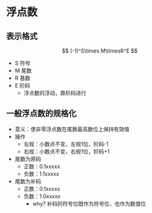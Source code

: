 
# 浮点数

## 表示格式

$$
(-1)^S\times M\timesR^E
$$

- S 符号
- M 尾数
- R 基数
- E 阶码
	- 浮点数的浮动，靠阶码进行

## 一般浮点数的规格化

- 意义：使非零浮点数在尾数最高数位上保持有效值
- 操作
	- 左规：小数点不变，左规1位，阶码-1
	- 右规：小数点不变，右规1位，阶码+1
- 尾数为原码
	- 正数：0.1xxxxx
	- 负数：1.1xxxxx
- 尾数为补码
	- 正数：0.1xxxxx
	- 负数：1.0xxxxx
		- why? 补码的符号位既作为符号位，也作为数值位